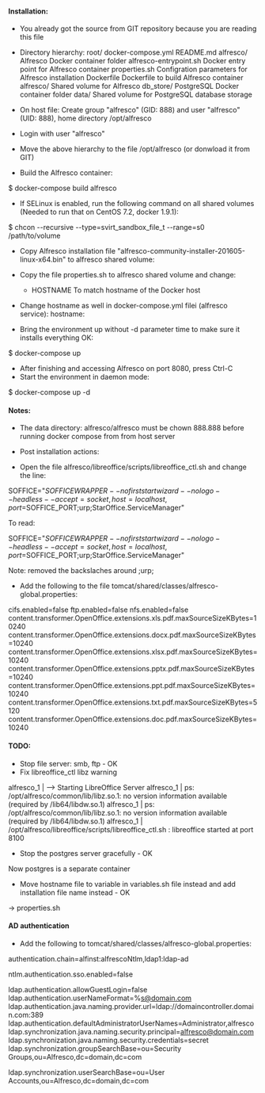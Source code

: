 #### Installation:
- You already got the source from GIT repository because you are reading this file

- Directory hierarchy:
root/
  docker-compose.yml
  README.md
  alfresco/			Alfresco Docker container folder
    alfresco-entrypoint.sh	Docker entry point for Alfresco container
    properties.sh		Configration parameters for Alfresco installation
    Dockerfile			Dockerfile to build Alfresco container
    alfresco/			Shared volume for Alfresco
  db_store/			PostgreSQL Docker container folder
    data/			Shared volume for PostgreSQL database storage

- On host file: Create group "alfresco" (GID: 888) and user "alfresco" (UID: 888), home directory /opt/alfresco
- Login with user "alfresco"
- Move the above hierarchy to the file /opt/alfresco (or donwload it from GIT)
- Build the Alfresco container:

$ docker-compose build alfresco

- If SELinux is enabled, run the following command on all shared volumes (Needed to run that on CentOS 7.2, docker 1.9.1):

$ chcon --recursive --type=svirt_sandbox_file_t --range=s0 /path/to/volume

- Copy Alfresco installation file "alfresco-community-installer-201605-linux-x64.bin" to alfresco shared volume:
- Copy the file properties.sh to alfresco shared volume and change:
  - HOSTNAME
  To match hostname of the Docker host

- Change hostname as well in docker-compose.yml filei (alfresco service):
    hostname: <your docker host hostname>

- Bring the environment up without -d parameter time to make sure it installs everything OK:

$ docker-compose up

- After finishing and accessing Alfresco on port 8080, press Ctrl-C
- Start the environment in daemon mode:

$ docker-compose up -d

#### Notes:
- The data directory: alfresco/alfresco must be chown 888.888 before running docker compose from from host server

* Post installation actions:
- Open the file alfresco/libreoffice/scripts/libreoffice_ctl.sh and change the line:

SOFFICE="$SOFFICEWRAPPER --nofirststartwizard --nologo --headless --accept=socket,host=localhost,port=$SOFFICE_PORT\;urp\;StarOffice.ServiceManager"

To read:

SOFFICE="$SOFFICEWRAPPER --nofirststartwizard --nologo --headless --accept=socket,host=localhost,port=$SOFFICE_PORT;urp;StarOffice.ServiceManager"

Note: removed the backslaches around ;urp;

- Add the following to the file tomcat/shared/classes/alfresco-global.properties:

cifs.enabled=false
ftp.enabled=false
nfs.enabled=false
content.transformer.OpenOffice.extensions.xls.pdf.maxSourceSizeKBytes=10240
content.transformer.OpenOffice.extensions.docx.pdf.maxSourceSizeKBytes=10240
content.transformer.OpenOffice.extensions.xlsx.pdf.maxSourceSizeKBytes=10240
content.transformer.OpenOffice.extensions.pptx.pdf.maxSourceSizeKBytes=10240
content.transformer.OpenOffice.extensions.ppt.pdf.maxSourceSizeKBytes=10240
content.transformer.OpenOffice.extensions.txt.pdf.maxSourceSizeKBytes=5120
content.transformer.OpenOffice.extensions.doc.pdf.maxSourceSizeKBytes=10240

#### TODO:
- Stop file server: smb, ftp - OK
- Fix libreoffice_ctl libz warning

alfresco_1  | --> Starting LibreOffice Server
alfresco_1  | ps: /opt/alfresco/common/lib/libz.so.1: no version information available (required by /lib64/libdw.so.1)
alfresco_1  | ps: /opt/alfresco/common/lib/libz.so.1: no version information available (required by /lib64/libdw.so.1)
alfresco_1  | /opt/alfresco/libreoffice/scripts/libreoffice_ctl.sh : libreoffice started at port 8100

- Stop the postgres server gracefully - OK

Now postgres is a separate container

- Move hostname file to variable in variables.sh file instead and add installation file name instead - OK

-> properties.sh

#### AD authentication

- Add the following to tomcat/shared/classes/alfresco-global.properties:

authentication.chain=alfinst:alfrescoNtlm,ldap1:ldap-ad

ntlm.authentication.sso.enabled=false

ldap.authentication.allowGuestLogin=false
ldap.authentication.userNameFormat=%s@domain.com
ldap.authentication.java.naming.provider.url=ldap://domaincontroller.domain.com:389
ldap.authentication.defaultAdministratorUserNames=Administrator,alfresco
ldap.synchronization.java.naming.security.principal=alfresco@domain.com
ldap.synchronization.java.naming.security.credentials=secret
ldap.synchronization.groupSearchBase=ou=Security Groups,ou=Alfresco,dc=domain,dc=com

ldap.synchronization.userSearchBase=ou=User Accounts,ou=Alfresco,dc=domain,dc=com
